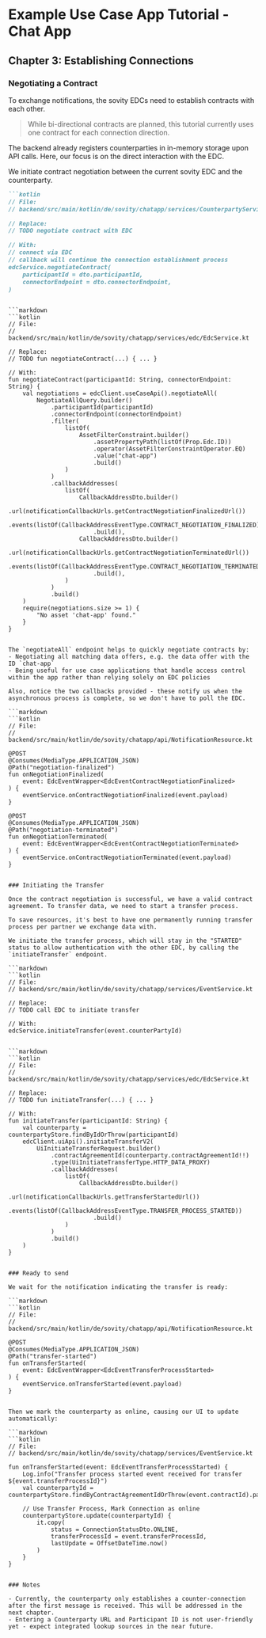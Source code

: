 # Example Use Case App Tutorial - Chat App

## Chapter 3: Establishing Connections

### Negotiating a Contract

To exchange notifications, the sovity EDCs need to establish contracts with each other.

> While bi-directional contracts are planned, this tutorial currently uses one contract for each connection direction.

The backend already registers counterparties in in-memory storage upon API calls.
Here, our focus is on the direct interaction with the EDC.

We initiate contract negotiation between the current sovity EDC and the counterparty.

```markdown
```kotlin
// File:
// backend/src/main/kotlin/de/sovity/chatapp/services/CounterpartyService.kt

// Replace:
// TODO negotiate contract with EDC

// With:
// connect via EDC
// callback will continue the connection establishment process
edcService.negotiateContract(
    participantId = dto.participantId,
    connectorEndpoint = dto.connectorEndpoint,
)
```
```

```markdown
```kotlin
// File:
// backend/src/main/kotlin/de/sovity/chatapp/services/edc/EdcService.kt

// Replace:
// TODO fun negotiateContract(...) { ... }

// With:
fun negotiateContract(participantId: String, connectorEndpoint: String) {
    val negotiations = edcClient.useCaseApi().negotiateAll(
        NegotiateAllQuery.builder()
            .participantId(participantId)
            .connectorEndpoint(connectorEndpoint)
            .filter(
                listOf(
                    AssetFilterConstraint.builder()
                        .assetPropertyPath(listOf(Prop.Edc.ID))
                        .operator(AssetFilterConstraintOperator.EQ)
                        .value("chat-app")
                        .build()
                )
            )
            .callbackAddresses(
                listOf(
                    CallbackAddressDto.builder()
                        .url(notificationCallbackUrls.getContractNegotiationFinalizedUrl())
                        .events(listOf(CallbackAddressEventType.CONTRACT_NEGOTIATION_FINALIZED))
                        .build(),
                    CallbackAddressDto.builder()
                        .url(notificationCallbackUrls.getContractNegotiationTerminatedUrl())
                        .events(listOf(CallbackAddressEventType.CONTRACT_NEGOTIATION_TERMINATED))
                        .build(),
                )
            )
            .build()
    )
    require(negotiations.size >= 1) {
        "No asset 'chat-app' found."
    }
}
```
```

The `negotiateAll` endpoint helps to quickly negotiate contracts by:
- Negotiating all matching data offers, e.g. the data offer with the ID `chat-app`
- Being useful for use case applications that handle access control within the app rather than relying solely on EDC policies

Also, notice the two callbacks provided - these notify us when the asynchronous process is complete, so we don't have to poll the EDC.

```markdown
```kotlin
// File:
// backend/src/main/kotlin/de/sovity/chatapp/api/NotificationResource.kt

@POST
@Consumes(MediaType.APPLICATION_JSON)
@Path("negotiation-finalized")
fun onNegotiationFinalized(
    event: EdcEventWrapper<EdcEventContractNegotiationFinalized>
) {
    eventService.onContractNegotiationFinalized(event.payload)
}

@POST
@Consumes(MediaType.APPLICATION_JSON)
@Path("negotiation-terminated")
fun onNegotiationTerminated(
    event: EdcEventWrapper<EdcEventContractNegotiationTerminated>
) {
    eventService.onContractNegotiationTerminated(event.payload)
}
```
```

### Initiating the Transfer

Once the contract negotiation is successful, we have a valid contract agreement. To transfer data, we need to start a transfer process.

To save resources, it's best to have one permanently running transfer process per partner we exchange data with.

We initiate the transfer process, which will stay in the "STARTED" status to allow authentication with the other EDC, by calling the `initiateTransfer` endpoint.

```markdown
```kotlin
// File:
// backend/src/main/kotlin/de/sovity/chatapp/services/EventService.kt

// Replace:
// TODO call EDC to initiate transfer

// With:
edcService.initiateTransfer(event.counterPartyId)
```
```

```markdown
```kotlin
// File:
// backend/src/main/kotlin/de/sovity/chatapp/services/edc/EdcService.kt

// Replace:
// TODO fun initiateTransfer(...) { ... }

// With:
fun initiateTransfer(participantId: String) {
    val counterparty = counterpartyStore.findByIdOrThrow(participantId)
    edcClient.uiApi().initiateTransferV2(
        UiInitiateTransferRequest.builder()
            .contractAgreementId(counterparty.contractAgreementId!!)
            .type(UiInitiateTransferType.HTTP_DATA_PROXY)
            .callbackAddresses(
                listOf(
                    CallbackAddressDto.builder()
                        .url(notificationCallbackUrls.getTransferStartedUrl())
                        .events(listOf(CallbackAddressEventType.TRANSFER_PROCESS_STARTED))
                        .build()
                )
            )
            .build()
    )
}
```
```

### Ready to send

We wait for the notification indicating the transfer is ready:

```markdown
```kotlin
// File:
// backend/src/main/kotlin/de/sovity/chatapp/api/NotificationResource.kt

@POST
@Consumes(MediaType.APPLICATION_JSON)
@Path("transfer-started")
fun onTransferStarted(
    event: EdcEventWrapper<EdcEventTransferProcessStarted>
) {
    eventService.onTransferStarted(event.payload)
}
```
```

Then we mark the counterparty as online, causing our UI to update automatically:

```markdown
```kotlin
// File:
// backend/src/main/kotlin/de/sovity/chatapp/services/EventService.kt

fun onTransferStarted(event: EdcEventTransferProcessStarted) {
    Log.info("Transfer process started event received for transfer ${event.transferProcessId}")
    val counterpartyId = counterpartyStore.findByContractAgreementIdOrThrow(event.contractId).participantId

    // Use Transfer Process, Mark Connection as online
    counterpartyStore.update(counterpartyId) {
        it.copy(
            status = ConnectionStatusDto.ONLINE,
            transferProcessId = event.transferProcessId,
            lastUpdate = OffsetDateTime.now()
        )
    }
}
```
```

### Notes

- Currently, the counterparty only establishes a counter-connection after the first message is received. This will be addressed in the next chapter. 
- Entering a Counterparty URL and Participant ID is not user-friendly yet - expect integrated lookup sources in the near future.
